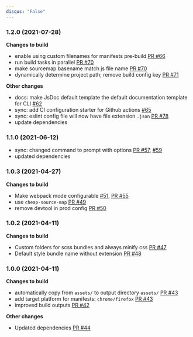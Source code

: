 ```yaml
---
disqus: "False"
---
```


### 1.2.0 (2021-07-28)

**Changes to build**

- enable using custom filenames for manifests pre-build [PR #66](https://github.com/MobileFirstLLC/extension-cli/pull/66)
- run build tasks in parallel [PR #70](https://github.com/MobileFirstLLC/extension-cli/pull/70)
- make sourcemap basename match js file name [PR #70](https://github.com/MobileFirstLLC/extension-cli/pull/70)
- dynamically determine project path; remove build config key [PR #71](https://github.com/MobileFirstLLC/extension-cli/pull/71)

**Other changes**

- docs: make JsDoc default template the default documentation template for CLI [#62](https://github.com/MobileFirstLLC/extension-cli/issues/62)
- sync: add CI configuration starter for Github actions [#65](https://github.com/MobileFirstLLC/extension-cli/issues/65)
- sync: eslint config file will now have file extension `.json` [PR #78](https://github.com/MobileFirstLLC/extension-cli/pull/78)
- update dependencies

### 1.1.0 (2021-06-12)

- sync: changed command to prompt with options [PR #57](https://github.com/MobileFirstLLC/extension-cli/pull/57), [#59](https://github.com/MobileFirstLLC/extension-cli/pull/59)
- updated dependencies

### 1.0.3 (2021-04-27)

**Changes to build**

- Make webpack mode configurable [#51](https://github.com/MobileFirstLLC/extension-cli/issues/51), [PR #55](https://github.com/MobileFirstLLC/extension-cli/pull/55)
- use `cheap-source-map` [PR #49](https://github.com/MobileFirstLLC/extension-cli/pull/49)
- remove devtool in prod config [PR #50](https://github.com/MobileFirstLLC/extension-cli/pull/50)

### 1.0.2 (2021-04-11)

**Changes to build**

- Custom folders for scss bundles and always minify css [PR #47](https://github.com/MobileFirstLLC/extension-cli/pull/47)
- Default style bundle name without extension [PR #48](https://github.com/MobileFirstLLC/extension-cli/pull/48)

### 1.0.0 (2021-04-11)

**Changes to build**

- automatically copy from `assets/` to output directory `assets/` [PR #43](https://github.com/MobileFirstLLC/extension-cli/pull/43)
- add target platform for manifests: `chrome/firefox` [PR #43](https://github.com/MobileFirstLLC/extension-cli/pull/43)
- improved build outputs [PR #42](https://github.com/MobileFirstLLC/extension-cli/pull/42)

**Other changes**

- Updated dependencies [PR #44](https://github.com/MobileFirstLLC/extension-cli/pull/44)
